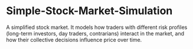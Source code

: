 # Simple-Stock-Market-Simulation
A simplified stock market. It models how traders with different risk profiles (long-term investors, day traders, contrarians) interact in the market, and how their collective decisions influence price over time.
